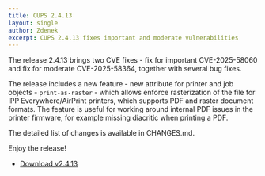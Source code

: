```yaml
---
title: CUPS 2.4.13
layout: single
author: Zdenek
excerpt: CUPS 2.4.13 fixes important and moderate vulnerabilities
---
```


The release 2.4.13 brings two CVE fixes - fix for important CVE-2025-58060 and fix for moderate CVE-2025-58364, together with several bug fixes.

The release includes a new feature - new attribute for printer and job objects - `print-as-raster` - which allows enforce rasterization of the file for IPP Everywhere/AirPrint printers, which supports PDF and raster document formats. The feature is useful for working around internal PDF issues in the printer firmware, for example missing diacritic when printing a PDF.

The detailed list of changes is available in CHANGES.md.

Enjoy the release!

* <a href="https://github.com/OpenPrinting/cups/releases/tag/v2.4.13" itemprop="sameAs" rel="nofollow noopener noreferrer"><i class="fas fa-fw fa-download" aria-hidden="true"></i>Download v2.4.13</a>

